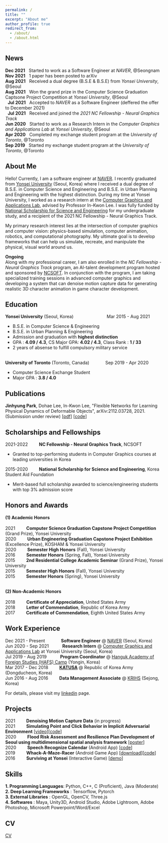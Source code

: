 ```yaml
---
permalink: /
title: ""
excerpt: "About me"
author_profile: true
redirect_from: 
  - /about/
  - /about.html
---
```


News
------
**Dec 2021** &nbsp; Started to work as a Software Engineer at _NAVER_, @Seongnam <br/>
**Nov 2021** &nbsp; 1 paper has been posted to arXiv <br/>
**Aug 2021** &nbsp; Received a dual degree (B.S.E & B.S.E) from _Yonsei University_, @Seoul <br/>
**Aug 2021** &nbsp; Won the grand prize in the Computer Science Graduation Captsone Project Competition at _Yonsei University_, @Seoul <br/>
&nbsp; **Jul 2021** &nbsp; Accepted to _NAVER_ as a Software Engineer (deffered the offer to December 2021) <br/>
&nbsp; **Jul 2021** &nbsp; Received and joined the _2021 NC Fellowship - Neural Graphics Track_ <br/>
**Jun 2020** &nbsp; Started to work as a Research Intern in the _Computer Graphics and Applications Lab_ at _Yonsei University_, @Seoul <br/>
**Apr 2020** &nbsp; Completed my exchange student program at the _University of Toronto_, @Toronto <br/>
**Sep 2019** &nbsp; Started my exchange student program at the _University of Toronto_, @Toronto <br/>

About Me
------
Hello! Currently, I am a software engineer at [NAVER](https://www.navercorp.com/en). I recently graduated from [Yonsei University](https://www.yonsei.ac.kr/en_sc/) (Seoul, Korea) where I received a dual degree of B.S.E. in Computer Science and Engineering and B.S.E. in Urban Planning and Engineering with the highest distinction. During my time at Yonsei University, I worked as a research intern at the [Computer Graphics and Applications Lab](http://cga.yonsei.ac.kr/), advised by Professor In-Kwon Lee. I was fully funded by [National Scholarship for Science and Engineering](https://www.kosaf.go.kr/eng/jsp/aid/aid02_01_01.jsp) for my undergraduate study, and a recipient of the 2021 NC Fellowship - Neural Graphics Track.

My primary research interest lies at the intersection of computer graphics and computer vision: physics-based simulation, computer animation, robotics, and computational photography. My ultimate goal is to develop frameworks that can help us simulate, recreate, and manipulate the physical, visual world around us.

**Ongoing**<br/>
Along with my professional career, I am also enrolled in the _NC Fellowship - Neural Graphics Track_ program, an AI-talent development program hosted and sponsored by [NCSOFT](https://kr.ncsoft.com/en/index.do). In conjunction with the program, I am taking specialized training sessions in advanced computer graphics and developing a system that can denoise motion capture data for generating realistic 3D character animation in game character development. <br/>

Education
------
**Yonsei University** (Seoul, Korea) &nbsp; &nbsp; &nbsp; &nbsp; &nbsp; &nbsp; &nbsp; &nbsp; &nbsp; &nbsp; &nbsp; &nbsp; &nbsp; Mar 2015 - Aug 2021 <br/>
- B.S.E. in Computer Science & Engineering <br/>
- B.S.E. in Urban Planning & Engineering <br/>
- Admission and graduation with **highest distinction** <br/>
-    GPA     : **4.09 / 4.3**, CS Major GPA: **4.02 / 4.3**, Class Rank : **1 / 33** <br/>
- 2 years of absense to fulfill compulsory military service <br/> <br/>

**University of Toronto** (Toronto, Canada) &nbsp; &nbsp; &nbsp; &nbsp; &nbsp; &nbsp; Sep 2019 - Apr 2020 <br/>
- Computer Science Exchange Student
- Major GPA  : **3.8 / 4.0** <br/>

Publications
------
**Jinhyung Park**, Dohae Lee, In-Kwon Lee, "Flexible Networks for Learning Physical Dynamics of Deformable Objects", arXiv:2112.03728, 2021. (Submission under review)
[[pdf](https://arxiv.org/pdf/2112.03728)] [[code](https://github.com/jinhyung-park-info/TP-Net)]

Scholarships and Fellowships
-----
2021-2022 &nbsp; &nbsp; &nbsp; &nbsp; **NC Fellowship - Neural Graphics Track**, NCSOFT <br/>
- Granted to top-performing students in Computer Graphics courses at leading universities in Korea <br/>

2015-2020 &nbsp; &nbsp; &nbsp; &nbsp; **National Scholarship for Science and Engineering**, Korea Student Aid Foundation <br/>
- Merit-based full scholarship awarded to science/engineering students with top 3% admission score <br/>

Honors and Awards
------
**(1) Academic Honors** <br/> <br/>
2021 &nbsp; &nbsp; &nbsp; &nbsp; **Computer Science Graduation Capstone Project Competition** (Grand Prize), Yonsei University <br/>
2020 &nbsp; &nbsp; &nbsp; &nbsp; **Urban Engineering Graduation Capstone Project Exhibition** (Excellence Prize), KOSHAM & Yonsei University <br/>
2020 &nbsp; &nbsp; &nbsp; &nbsp; **Semester High Honors** (Fall), Yonsei University <br/>
2016 &nbsp; &nbsp; &nbsp; &nbsp; **Semester Honors** (Spring, Fall), Yonsei University <br/>
2015 &nbsp; &nbsp; &nbsp; &nbsp; **2nd Residential College Academic Seminar** (Grand Prize), Yonsei University <br/> 
2015 &nbsp; &nbsp; &nbsp; &nbsp; **Semester High Honors** (Fall), Yonsei University <br/>
2015 &nbsp; &nbsp; &nbsp; &nbsp; **Semester Honors** (Spring), Yonsei University <br/> <br/>

**(2) Non-Academic Honors** <br/> <br/>
2018 &nbsp; &nbsp; &nbsp; &nbsp; **Certificate of Appreciation**, United States Army <br/>
2018 &nbsp; &nbsp; &nbsp; &nbsp; **Letter of Commendation**, Republic of Korea Army <br/>
2017 &nbsp; &nbsp; &nbsp; &nbsp; **Certificate of Commendation**, Eighth United States Army <br/>


Work Experience
------  
Dec 2021 - Present &nbsp; &nbsp; &nbsp; &nbsp; &nbsp; &nbsp; **Software Engineer** @ [NAVER](https://www.navercorp.com/en) (Seoul, Korea) <br/>
Jun 2020 - Sep 2021 &nbsp; &nbsp; &nbsp; &nbsp; &nbsp; **Research Intern** @ [Computer Graphics and Applications Lab](http://cga.yonsei.ac.kr/) at Yonsei University (Seoul, Korea) <br/>
Jul 2019 - Aug 2019 &nbsp; &nbsp; &nbsp; &nbsp; &nbsp; **Program Coordinator** @ [Hanguk Academy of Foreign Studies (HAFS) Camp](http://hafscamp.com/) (Yongin, Korea)  <br/>
Mar 2017 - Dec 2018 &nbsp; &nbsp; &nbsp; &nbsp; **[KATUSA](https://8tharmy.korea.army.mil/site/about/katusa-soldier-program.asp)** @ Republic of Korea Army (Dongducheon, Korea)  <br/>
Jun 2016 - Aug 2016 &nbsp; &nbsp; &nbsp; &nbsp; **Data Management Associate** @ [KRIHS](https://eng.krihs.re.kr/) (Sejong, Korea) <br/>

For details, please visit my [linkedin](https://www.linkedin.com/in/jinhyung-park/) page.

Projects
------
2021 &nbsp; &nbsp; &nbsp; &nbsp; **Denoising Motion Capture Data** (in progress) <br/>
2021 &nbsp; &nbsp; &nbsp; &nbsp; **Simulating Point and Click Behavior in Implicit Adversarial Environment** [[video](https://www.youtube.com/watch?v=DLQu1RDsS6w&t=143s)][[code](https://github.com/SWCapstoneProject/Adversarial_PointAndClick)] <br/>
2020 &nbsp; &nbsp; &nbsp; &nbsp; **Flood Risk Assessment and Resilience Plan Development of Seoul using multidimensional spatial analysis framework** [[poster](https://drive.google.com/file/d/1KetUWL6CXgrbpvTFPV2UvpDSR71rPk3y/view?usp=sharing)] <br/>
2020 &nbsp; &nbsp; &nbsp; &nbsp; **Speech Recognize Calendar** (Android App) [[code](https://github.com/jinhyung-park-info/SpeechRecognizeCalender)] <br/>
2019 &nbsp; &nbsp; &nbsp; &nbsp; **Whack-A-Maze-Racer** (Android Game App) [[download](https://play.google.com/store/apps/details?id=com.wamr.myapplication)][[code](https://github.com/jinhyung-park-info/Whack-A-Maze-Racer)] <br/>
2016 &nbsp; &nbsp; &nbsp; &nbsp; **Surviving at Yonsei** (Interactive Game) [[demo](https://www.youtube.com/watch?v=MNkkJPtQbtw)] <br/>

Skills
------
**1. Programming Languages**: Python, C++, C (Proficient), Java (Moderate) <br/>
**2. Deep Learning Frameworks** : Tensorflow, Pytorch <br/>
**3. External Libraries** : OpenGL, OpenCV, Three.js <br/>
**4. Softwares** : Maya, Unity3D, Android Studio, Adobe Lightroom, Adobe Photoshop, Microsoft Powerpoint/Word/Excel <br/>

CV
-----
[CV](https://github.com/jinhyung-park-info/jinhyung-park-info.github.io/raw/master/_pages/CV_Jinhyung_Park.pdf)
